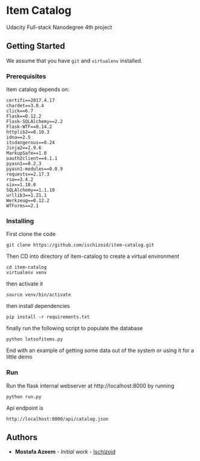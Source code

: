 # Item Catalog

Udacity Full-stack Nanodegree 4th project


## Getting Started

We assume that you have `git` and `virtualenv` installed.
### Prerequisites

Item catalog depends on:
```
certifi==2017.4.17
chardet==3.0.4
click==6.7
Flask==0.12.2
Flask-SQLAlchemy==2.2
Flask-WTF==0.14.2
httplib2==0.10.3
idna==2.5
itsdangerous==0.24
Jinja2==2.9.6
MarkupSafe==1.0
oauth2client==4.1.1
pyasn1==0.2.3
pyasn1-modules==0.0.9
requests==2.17.3
rsa==3.4.2
six==1.10.0
SQLAlchemy==1.1.10
urllib3==1.21.1
Werkzeug==0.12.2
WTForms==2.1

```


### Installing

First clone the code

```
git clone https://github.com/ischizoid/item-catalog.git
```

Then CD into directory of item-catalog to create a virtual environment

```
cd item-catalog
virtualenv venv
```

then activate it

```
source venv/bin/activate
```
then install dependencies

```
pip install -r requirements.txt
```
finally run the following script to populate the database
```
python lotsofitems.py
```
End with an example of getting some data out of the system or using it for a little demo

### Run

Run the flask internal webserver at http://localhost:8000 by running
```
python run.py
```

Api endpoint is
```
http://localhost:8000/api/catalog.json
```

## Authors

* **Mostafa Azeem** - *Initial work* - [Ischizoid](https://github.com/ischizoid/)

